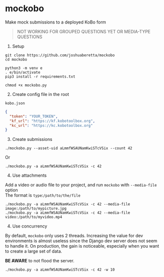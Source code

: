 # mockobo

Make mock submissions to a deployed KoBo form

> NOT WORKING FOR GROUPED QUESTIONS YET OR MEDIA-TYPE QUESTIONS

1. Setup

```
git clone https://github.com/joshuaberetta/mockobo
cd mockobo

python3 -m venv e
. e/bin/activate
pip3 install -r requirements.txt

chmod +x mockobo.py
```

2. Create config file in the root

`kobo.json`

```json
{
  "token": "YOUR_TOKEN",
  "kf_url": "https://kf.kobotoolbox.org",
  "kc_url": "https://kc.kobotoolbox.org"
}
```

3. Create submissions

```
./mockobo.py --asset-uid aLmmfWSAUNamKwiSTcVSix --count 42
```

Or

```
./mockobo.py -a aLmmfWSAUNamKwiSTcVSix -c 42
```

4. Use attachments

Add a video or audio file to your project, and run `mockobo` with `--media-file` option\
The format is `type`:`/path/to/the/file`

```
./mockobo.py -a aLmmfWSAUNamKwiSTcVSix -c 42 --media-file image:/path/to/mypicture.jpg
./mockobo.py -a aLmmfWSAUNamKwiSTcVSix -c 42 --media-file video:/path/to/myvideo.mp4
```

4. Use concurrency

By default, `mockobo` only uses 2 threads. Increasing the value for dev environments 
is almost useless since the Django dev server does not seem to handle it. 
On production, the gain is noticeable, especially when you want to create a 
large set of data.

**BE AWARE** to not flood the server.

```
./mockobo.py -a aLmmfWSAUNamKwiSTcVSix -c 42 -w 10
```
